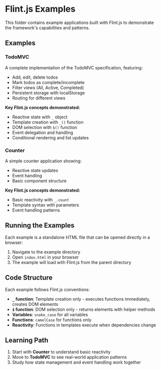 # Flint.js Examples

This folder contains example applications built with Flint.js to demonstrate the framework's capabilities and patterns.

## Examples

### TodoMVC
A complete implementation of the TodoMVC specification, featuring:
- Add, edit, delete todos
- Mark todos as complete/incomplete  
- Filter views (All, Active, Completed)
- Persistent storage with localStorage
- Routing for different views

**Key Flint.js concepts demonstrated:**
- Reactive state with `_` object
- Template creation with `_()` function
- DOM selection with `$()` function
- Event delegation and handling
- Conditional rendering and list updates

### Counter
A simple counter application showing:
- Reactive state updates
- Event handling
- Basic component structure

**Key Flint.js concepts demonstrated:**
- Basic reactivity with `_.count`
- Template syntax with parameters
- Event handling patterns

## Running the Examples

Each example is a standalone HTML file that can be opened directly in a browser:

1. Navigate to the example directory
2. Open `index.html` in your browser
3. The example will load with Flint.js from the parent directory

## Code Structure

Each example follows Flint.js conventions:
- **`_` function**: Template creation only - executes functions immediately, creates DOM elements
- **`$` function**: DOM selection only - returns elements with helper methods  
- **Variables**: `snake_case` for all variables
- **Functions**: `camelCase` for functions only
- **Reactivity**: Functions in templates execute when dependencies change

## Learning Path

1. Start with **Counter** to understand basic reactivity
2. Move to **TodoMVC** to see real-world application patterns
3. Study how state management and event handling work together